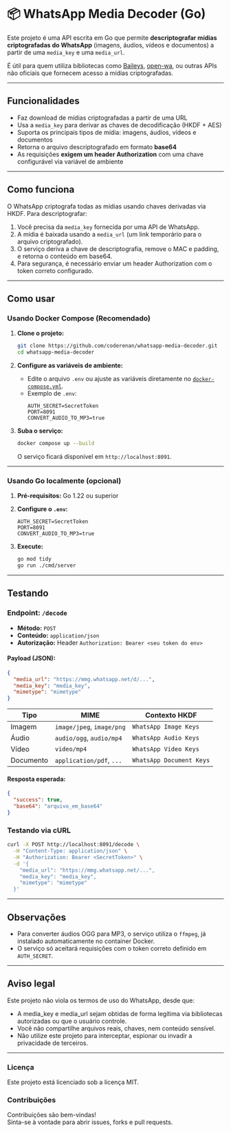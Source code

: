 # 📦 WhatsApp Media Decoder (Go)

Este projeto é uma API escrita em Go que permite **descriptografar mídias criptografadas do WhatsApp** (imagens, áudios, vídeos e documentos) a partir de uma `media_key` e uma `media_url`.

É útil para quem utiliza bibliotecas como [Baileys](https://github.com/adiwajshing/Baileys), [open-wa](https://openwa.dev), ou outras APIs não oficiais que fornecem acesso a mídias criptografadas.

---

## Funcionalidades

- Faz download de mídias criptografadas a partir de uma URL
- Usa a `media_key` para derivar as chaves de decodificação (HKDF + AES)
- Suporta os principais tipos de mídia: imagens, áudios, vídeos e documentos
- Retorna o arquivo descriptografado em formato **base64**
- As requisições **exigem um header Authorization** com uma chave configurável via variável de ambiente

---

## Como funciona

O WhatsApp criptografa todas as mídias usando chaves derivadas via HKDF. Para descriptografar:

1. Você precisa da `media_key` fornecida por uma API de WhatsApp.
2. A mídia é baixada usando a `media_url` (um link temporário para o arquivo criptografado).
3. O serviço deriva a chave de descriptografia, remove o MAC e padding, e retorna o conteúdo em base64.
4. Para segurança, é necessário enviar um header Authorization com o token correto configurado.

---

## Como usar

### Usando Docker Compose (Recomendado)

1. **Clone o projeto:**
   ```sh
   git clone https://github.com/coderenan/whatsapp-media-decoder.git
   cd whatsapp-media-decoder
   ```

2. **Configure as variáveis de ambiente:**
   - Edite o arquivo `.env` ou ajuste as variáveis diretamente no [`docker-compose.yml`](docker-compose.yml).
   - Exemplo de `.env`:
     ```
     AUTH_SECRET=SecretToken
     PORT=8091
     CONVERT_AUDIO_TO_MP3=true
     ```

3. **Suba o serviço:**
   ```sh
   docker compose up --build
   ```
   O serviço ficará disponível em `http://localhost:8091`.

---

### Usando Go localmente (opcional)

1. **Pré-requisitos:** Go 1.22 ou superior

2. **Configure o `.env`:**
   ```
   AUTH_SECRET=SecretToken
   PORT=8091
   CONVERT_AUDIO_TO_MP3=true
   ```

3. **Execute:**
   ```sh
   go mod tidy
   go run ./cmd/server
   ```

---

## Testando

### Endpoint: `/decode`

- **Método:** `POST`
- **Conteúdo:** `application/json`
- **Autorização:** Header `Authorization: Bearer <seu token do env>`

#### Payload (JSON):

```json
{
  "media_url": "https://mmg.whatsapp.net/d/...",
  "media_key": "media_key",
  "mimetype": "mimetype"
}
```

| Tipo      | MIME                      | Contexto HKDF            |
| --------- | ------------------------- | ------------------------ |
| Imagem    | `image/jpeg`, `image/png` | `WhatsApp Image Keys`    |
| Áudio     | `audio/ogg`, `audio/mp4`  | `WhatsApp Audio Keys`    |
| Vídeo     | `video/mp4`               | `WhatsApp Video Keys`    |
| Documento | `application/pdf`, `...`  | `WhatsApp Document Keys` |

#### Resposta esperada:
```json
{
  "success": true,
  "base64": "arquivo_em_base64"
}
```

### Testando via cURL

```sh
curl -X POST http://localhost:8091/decode \
  -H "Content-Type: application/json" \
  -H "Authorization: Bearer <SecretToken>" \
  -d '{
    "media_url": "https://mmg.whatsapp.net/...",
    "media_key": "media_key",
    "mimetype": "mimetype"
  }'
```

---

## Observações

- Para converter áudios OGG para MP3, o serviço utiliza o `ffmpeg`, já instalado automaticamente no container Docker.
- O serviço só aceitará requisições com o token correto definido em `AUTH_SECRET`.

---

## Aviso legal

Este projeto não viola os termos de uso do WhatsApp, desde que:

- A media_key e media_url sejam obtidas de forma legítima via bibliotecas autorizadas ou que o usuário controle.
- Você não compartilhe arquivos reais, chaves, nem conteúdo sensível.
- Não utilize este projeto para interceptar, espionar ou invadir a privacidade de terceiros.

---

### Licença

Este projeto está licenciado sob a licença MIT.

### Contribuições

Contribuições são bem-vindas!  
Sinta-se à vontade para abrir issues, forks e pull requests.